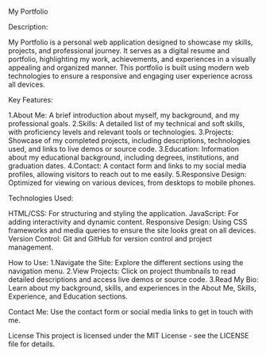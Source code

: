 My Portfolio

Description:

My Portfolio is a personal web application designed to showcase my skills, projects, and professional journey. It serves as a digital resume and portfolio, highlighting my work, achievements, and experiences in a visually appealing and organized manner. This portfolio is built using modern web technologies to ensure a responsive and engaging user experience across all devices.

Key Features:

1.About Me: A brief introduction about myself, my background, and my professional goals.
2.Skills: A detailed list of my technical and soft skills, with proficiency levels and relevant tools or technologies.
3.Projects: Showcase of my completed projects, including descriptions, technologies used, and links to live demos or source code.
3.Education: Information about my educational background, including degrees, institutions, and graduation dates.
4.Contact: A contact form and links to my social media profiles, allowing visitors to reach out to me easily.
5.Responsive Design: Optimized for viewing on various devices, from desktops to mobile phones.

Technologies Used:

HTML/CSS: For structuring and styling the application.
JavaScript: For adding interactivity and dynamic content.
Responsive Design: Using CSS frameworks and media queries to ensure the site looks great on all devices.
Version Control: Git and GitHub for version control and project management.

How to Use:
1.Navigate the Site: Explore the different sections using the navigation menu.
2.View Projects: Click on project thumbnails to read detailed descriptions and access live demos or source code.
3.Read My Bio: Learn about my background, skills, and experiences in the About Me, Skills, Experience, and Education sections.

Contact Me: Use the contact form or social media links to get in touch with me.


License
This project is licensed under the MIT License - see the LICENSE file for details.